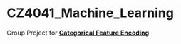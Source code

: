 # CZ4041_Machine_Learning

Group Project for <a href="https://www.kaggle.com/c/cat-in-the-dat"> **Categorical Feature Encoding** </a>
